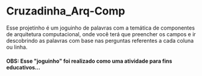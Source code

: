 # Cruzadinha_Arq-Comp
Esse projetinho é um joguinho de palavras com a temática de componentes de arquitetura computacional, onde você terá que preencher os campos e ir descobrindo as palavras com base nas perguntas referentes a cada coluna ou linha.

#### OBS: Esse "joguinho" foi realizado como uma atividade para fins educativos...
